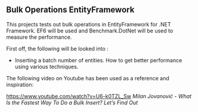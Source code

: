 ﻿## Bulk Operations EntityFramework

This projects tests out bulk operations in EntityFramework for .NET Framework.
EF6 will be used and Benchmark.DotNet will be used to measure the performance.

First off, the following will be looked into : 

- Inserting a batch number of entities. How to get better performance using various techniques. 


The following video on Youtube has been used as a reference and inspiration:

https://www.youtube.com/watch?v=U6-k0TZL_Sw
_Milan Jovanović - What Is the Fastest Way To Do a Bulk Insert? Let’s Find Out_


